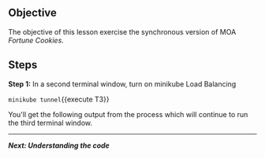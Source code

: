 ## Objective
The objective of this lesson exercise the synchronous version of MOA *Fortune Cookies*.

## Steps

**Step 1:** In a second terminal window, turn on minikube Load Balancing

`minikube tunnel`{{execute T3}}

You'll get the following output from the process which will continue to run the third terminal window.



---

***Next: Understanding the code***